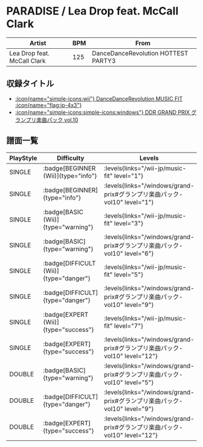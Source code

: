 # PARADISE / Lea Drop feat. McCall Clark

|Artist|BPM|From|
|------|---|----|
|Lea Drop feat. McCall Clark|125|DanceDanceRevolution HOTTEST PARTY3|

## 収録タイトル

- [:icon{name="simple-icons:wii"} DanceDanceRevolution MUSIC FIT :icon{name="flag:jp-4x3"}](/wii-jp/music-fit)
- [:icon{name="simple-icons:simple-icons:windows"} DDR GRAND PRIX グランプリ楽曲パック vol.10](/windows/grand-prix#グランプリ楽曲パック-vol10)

## 譜面一覧

|PlayStyle|Difficulty|Levels|Notes|Movie|
|---------|----------|------|-----|-----|
|SINGLE| :badge[BEGINNER (Wii)]{type="info"}| :levels{links="/wii-jp/music-fit" level="1"}|56/0||
|SINGLE| :badge[BEGINNER]{type="info"}| :levels{links="/windows/grand-prix#グランプリ楽曲パック-vol10" level="1"}|65/0||
|SINGLE| :badge[BASIC (Wii)]{type="warning"}| :levels{links="/wii-jp/music-fit" level="3"}|108/2||
|SINGLE| :badge[BASIC]{type="warning"}| :levels{links="/windows/grand-prix#グランプリ楽曲パック-vol10" level="6"}|155/9||
|SINGLE| :badge[DIFFICULT (Wii)]{type="danger"}| :levels{links="/wii-jp/music-fit" level="5"}|192/2||
|SINGLE| :badge[DIFFICULT]{type="danger"}| :levels{links="/windows/grand-prix#グランプリ楽曲パック-vol10" level="9"}|255/12||
|SINGLE| :badge[EXPERT (Wii)]{type="success"}| :levels{links="/wii-jp/music-fit" level="7"}|279/2||
|SINGLE| :badge[EXPERT]{type="success"}| :levels{links="/windows/grand-prix#グランプリ楽曲パック-vol10" level="12"}|346/19||
|DOUBLE| :badge[BASIC]{type="warning"}| :levels{links="/windows/grand-prix#グランプリ楽曲パック-vol10" level="5"}|142/9||
|DOUBLE| :badge[DIFFICULT]{type="danger"}| :levels{links="/windows/grand-prix#グランプリ楽曲パック-vol10" level="9"}|257/5||
|DOUBLE| :badge[EXPERT]{type="success"}| :levels{links="/windows/grand-prix#グランプリ楽曲パック-vol10" level="12"}|344/15||
